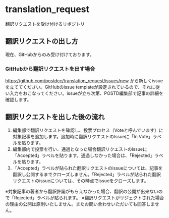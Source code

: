 # translation_request
翻訳リクエストを受け付けるリポジトリ

## 翻訳リクエストの出し方
現在、GitHubからのみ受け付けております。

### GitHubから翻訳リクエストを出す場合
https://github.com/postdcc/translation_request/issues/new から新しくissueを立ててください。GitHubのissue templateが設定されているので、それに従い入力をおこなってください。issueが立ち次第、POSTD編集部で記事の詳細を確認します。

## 翻訳リクエストを出した後の流れ

1. 編集部で翻訳リクエストを確認し、投票プロセス（Voteと呼んでいます）に対象記事を追加します。追加時に翻訳リクエストのIssueに「In Vote」ラベルを貼ります。
2. 編集部内で投票を行い、通過となった場合翻訳リクエストのissueに「Accepted」ラベルを貼ります。通過しなかった場合は、「Rejected」ラベルを貼ります。
3. 「Accepted」ラベルが貼られた翻訳リクエストのissueについては、記事を翻訳し公開するまでクローズしません。「Rejected」ラベルが貼られた翻訳リクエストのissueについては、その時点でissueをクローズします。

※対象記事の著者から翻訳許諾がもらえなかった場合、翻訳の公開が出来ないので「Rejected」ラベルが貼られます。
※翻訳リクエストがリジェクトされた場合の理由の公開は原則いたしません。またお問い合わせいただいても回答しません。
